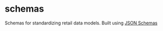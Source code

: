 # schemas
Schemas for standardizing retail data models. Built using [JSON Schemas](https://json-schema.org)
